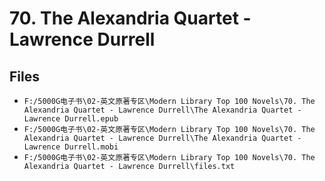 # 70. The Alexandria Quartet - Lawrence Durrell

## Files

- `F:/5000G电子书\02-英文原著专区\Modern Library Top 100 Novels\70. The Alexandria Quartet - Lawrence Durrell\The Alexandria Quartet - Lawrence Durrell.epub`
- `F:/5000G电子书\02-英文原著专区\Modern Library Top 100 Novels\70. The Alexandria Quartet - Lawrence Durrell\The Alexandria Quartet - Lawrence Durrell.mobi`
- `F:/5000G电子书\02-英文原著专区\Modern Library Top 100 Novels\70. The Alexandria Quartet - Lawrence Durrell\files.txt`

